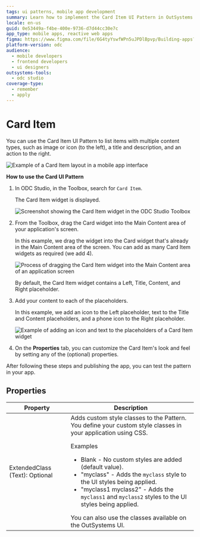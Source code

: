 ```yaml
---
tags: ui patterns, mobile app development
summary: Learn how to implement the Card Item UI Pattern in OutSystems Developer Cloud (ODC) to enhance mobile app interfaces.
locale: en-us
guid: 0e53449a-f4be-400e-9736-d7d44cc30e7c
app_type: mobile apps, reactive web apps
figma: https://www.figma.com/file/6G4tyYswfWPn5uJPDlBpvp/Building-apps?type=design&node-id=3203%3A10572&t=ZwHw8hXeFhwYsO5V-1
platform-version: odc
audience:
  - mobile developers
  - frontend developers
  - ui designers
outsystems-tools:
  - odc studio
coverage-type:
  - remember
  - apply
---
```


# Card Item

You can use the Card Item UI Pattern to list items with multiple content types, such as image or icon (to the left), a title and description, and an action to the right.

![Example of a Card Item layout in a mobile app interface](images/carditem-1.png "Card Item Example")

**How to use the Card UI Pattern**

1. In ODC Studio, in the Toolbox, search for `Card Item`.

    The Card Item widget is displayed.

    ![Screenshot showing the Card Item widget in the ODC Studio Toolbox](images/carditem-2-ss.png "Card Item widget in ODC Studio Toolbox")

1. From the Toolbox, drag the Card widget into the Main Content area of your application's screen.

    In this example, we drag the widget into the Card widget that's already in the Main Content area of the screen. You can add as many Card Item widgets as required (we add 4). 

    ![Process of dragging the Card Item widget into the Main Content area of an application screen](images/carditem-3-ss.png "Dragging Card Item widget into Main Content Area")

    By default, the Card Item widget contains a Left, Title, Content, and Right placeholder.

1. Add your content to each of the placeholders.

    In this example, we add an icon to the Left placeholder, text to the Title and Content placeholders, and a phone icon to the Right placeholder.

    ![Example of adding an icon and text to the placeholders of a Card Item widget](images/carditem-4-ss.png "Adding Content to Card Item Widget Placeholders")

1. On the **Properties** tab, you can customize the Card Item's look and feel by setting any of the (optional) properties.

After following these steps and publishing the app, you can test the pattern in your app.

## Properties

| Property                       | Description                                                                                                                                                                                                                                                                                                                                                                                                                                                                                                                                                                                                           |
|--------------------------------|-----------------------------------------------------------------------------------------------------------------------------------------------------------------------------------------------------------------------------------------------------------------------------------------------------------------------------------------------------------------------------------------------------------------------------------------------------------------------------------------------------------------------------------------------------------------------------------------------------------------------|
| ExtendedClass (Text): Optional | Adds custom style classes to the Pattern. You define your custom style classes in your application using CSS.<p>Examples</p><ul><li>Blank - No custom styles are added (default value).</li><li>"myclass" - Adds the ``myclass`` style to the UI styles being applied.</li><li>"myclass1 myclass2" - Adds the ``myclass1`` and ``myclass2`` styles to the UI styles being applied. </li></ul>You can also use the classes available on the OutSystems UI. |
